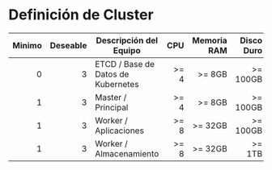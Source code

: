 # Definición de Cluster

Minimo | Deseable | Descripción del Equipo | CPU | Memoria RAM | Disco Duro | 
--: | --: | -- | --: | --: | --: | 
0 | 3 |ETCD / Base de Datos de Kubernetes | >= 4 | >= 8GB | >= 100GB |
1 | 3 | Master / Principal | >= 4 | >= 8GB | >= 100GB |
1 | 3 | Worker / Aplicaciones | >= 8 | >= 32GB | >= 100GB |
1 | 3 | Worker / Almacenamiento | >= 8 | >= 32GB | >= 1TB |
